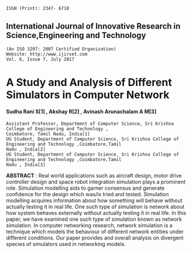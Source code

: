 ```
ISSN (Print): 2347- 6710
```
## International Journal of Innovative Research in Science,Engineering and Technology

```
(An ISO 3297: 2007 Certified Organization)
Website: http://www.ijirset.com
Vol. 6, Issue 7, July 2017
```
# A Study and Analysis of Different Simulators in Computer Network

#### Sudha Rani S[1] , Akshay R[2] , Avinash Arunachalam A M[3]

```
Assistant Professor, Department of Computer Science, Sri Krishna College of Engineering and Technology ,
Coimbatore, Tamil Nadu, India[1]
UG Student, Department of Computer Science, Sri Krishna College of Engineering and Technology ,Coimbatore,Tamil
Nadu , India[2]
UG Student, Department of Computer Science, Sri Krishna College of Engineering and Technology ,Coimbatore,Tamil
Nadu , India[3]
```
**ABSTRACT** : Real world applications such as aircraft design, motor drive controller design and space robot integration
simulation plays a prominent role. Simulation modelling aids to garner consensus and generate confidence for the
design which was/is tried and tested. Simulation modelling acquires information about how something will behave
without actually testing it in real life. One such type of simulation is network about how system behaves externally
without actually testing it in real life. In this paper, we have examined one such type of simulation known as network
simulation. In computer networking research, network simulation is a technique which models the behaviour of
different network entities under different conditions. Our paper provides and overall analysis on divergent species of
simulators used in networking models.
